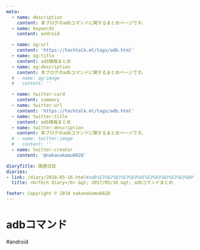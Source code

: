 ```yaml
---
meta:
  - name: description
    content: 本ブログのadbコマンドに関するまとめページです。
  - name: keywords
    content: android

  - name: og:url
    content: 'https://techtalk.ml/tags/adb.html'
  - name: og:title
    content: adb情報まとめ
  - name: og:description
    content: 本ブログのadbコマンドに関するまとめページです。
  # - name: og:image
  #   content: ''

  - name: twitter:card
    content: summary
  - name: twitter:url
    content: 'https://techtalk.ml/tags/adb.html'
  - name: twitter:title
    content: adb情報まとめ
  - name: twitter:description
    content: 本ブログのadbコマンドに関するまとめページです。
  # - name: twitter:image
  #   content: ''
  - name: twitter:creator
    content: '@nakanakamu0828'

diaryTitle: 関連日誌
diaries:
- link: /diary/2018-05-16.html#adb%E3%82%B3%E3%83%9E%E3%83%B3%E3%83%89%E3%81%BE%E3%81%A8%E3%82%81
  title: <b>Tech Diary</b> &gt; 2017/05/16 &gt; adbコマンドまとめ

footer: Copyright © 2018 nakanakamu0828
---
```

# adbコマンド
#android
